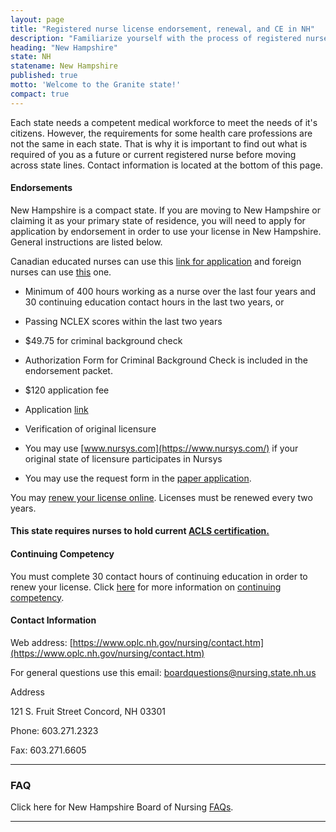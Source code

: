 ```yaml
---
layout: page
title: "Registered nurse license endorsement, renewal, and CE in NH"
description: "Familiarize yourself with the process of registered nurse license endorsement, renewal, and continuing education in New Hampshire.\r"
heading: "New Hampshire"
state: NH
statename: New Hampshire
published: true
motto: 'Welcome to the Granite state!'
compact: true
---
```


Each state needs a competent medical workforce to meet the needs of it's
citizens. However, the requirements for some health care professions are
not the same in each state. That is why it is important to find out what
is required of you as a future or current registered nurse before moving
across state lines. Contact information is located at the bottom of this
page.

#### Endorsements

New Hampshire is a compact state. If you are moving to New Hampshire or
claiming it as your primary state of residence, you will need to apply
for application by endorsement in order to use your license in New
Hampshire. General instructions are listed below.

Canadian educated nurses can use this [link for
application](https://www.oplc.nh.gov/nursing/documents/canadian-endorsement.pdf)
and foreign nurses can use
[this](https://www.oplc.nh.gov/nursing/documents/foreign-rn-lpn-license-exam-process.pdf)
one.

-   Minimum of 400 hours working as a nurse over the last four years and
    30 continuing education contact hours in the last two years, or

-   Passing NCLEX scores within the last two years

-   \$49.75 for criminal background check

  -   Authorization Form for Criminal Background Check is included in
        the endorsement packet.

-   \$120 application fee

-   Application
    [link](https://www.oplc.nh.gov/nursing/forms-publications.htm#aprn)

-   Verification of original licensure

  -   You may use [www.nursys.com](https://www.nursys.com/) if your
        original state of licensure participates in Nursys

  -   You may use the request form in the [paper
        application](https://www.oplc.nh.gov/nursing/forms-publications.htm#aprn).

You may [renew your license
online](https://nhlicenses.nh.gov/MyLicense%20Enterprise/). Licenses
must be renewed every two years.

#### This state requires nurses to hold current [ACLS certification.](https://www.acls.net/new-hampshire-acls-pals-bls)

#### Continuing Competency

You must complete 30 contact hours of continuing education in order to
renew your license. Click
[here](https://www.oplc.nh.gov/nursing/continuing-competence.htm)
for more information on [continuing
competency](https://www.oplc.nh.gov/nursing/continuing-competence.htm).

#### Contact Information

Web address: [https://www.oplc.nh.gov/nursing/contact.htm](https://www.oplc.nh.gov/nursing/contact.htm)

For general questions use this email:
[boardquestions@nursing.state.nh.us](mailto:boardquestions@nursing.state.nh.us?subject=License%20renewals%20and%20endorsements&body=Hi%2C%0A%0AI%20was%20on%20the%20ACLS%20Training%20Center%20website%20RNMobility.com%20and%20read%20that%20I%20can%20send%20my%20questions%20for%20the%20New%20Hampshire%20Board%20of%20Nursing%20here.)

Address

121 S. Fruit Street
Concord, NH 03301

Phone: 603.271.2323

Fax: 603.271.6605

* * * * *

### FAQ

Click here for New Hampshire Board of Nursing
[FAQs](https://www.oplc.nh.gov/nursing/faq-licensing.htm).

* * * * *
